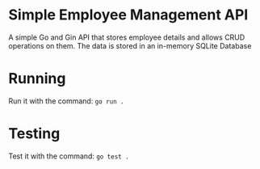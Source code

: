 # Simple Employee Management API
A simple Go and Gin API that stores employee details and allows CRUD operations on them. The data is stored in an in-memory SQLite Database

# Running
Run it with the command: `go run .`

# Testing
Test it with the command: `go test .`
